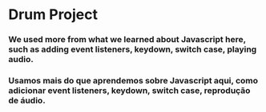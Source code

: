 # Drum Project
### We used more from what we learned about Javascript here, such as adding event listeners, keydown, switch case, playing audio.
### Usamos mais do que aprendemos sobre Javascript aqui, como adicionar event listeners, keydown, switch case, reprodução de áudio.
